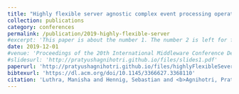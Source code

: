 ```yaml
---
title: "Highly flexible server agnostic complex event processing operators"
collection: publications
category: conferences
permalink: /publication/2019-highly-flexible-server
#excerpt: 'This paper is about the number 1. The number 2 is left for future work.'
date: 2019-12-01
#venue: 'Proceedings of the 20th International Middleware Conference Demos and Posters'
#slidesurl: 'http://pratyushagnihotri.github.io/files/slides1.pdf'
paperurl: 'http://pratyushagnihotri.github.io/files/highlyFlexibleSever.pdf'
bibtexurl: 'https://dl.acm.org/doi/10.1145/3366627.3368110'
citation: 'Luthra, Manisha and Hennig, Sebastian and <b>Agnihotri, Pratyush</b> and Wang, Lin and Koldehofe, Boris. (2019). &quot;Highly flexible server agnostic complex event processing operators.&quot; <i>Proceedings of the 20th International Middleware Conference Demos and Posters</i>.'
---
```

